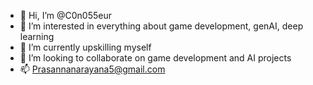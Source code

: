 - 👋 Hi, I’m @C0n055eur
- 👀 I’m interested in everything about game development, genAI, deep learning
- 🌱 I’m currently upskilling myself
- 💞️ I’m looking to collaborate on game development and AI projects
- 📫 Prasannanarayana5@gmail.com

<!---
C0n055eur/C0n055eur is a ✨ special ✨ repository because its `README.md` (this file) appears on your GitHub profile.
You can click the Preview link to take a look at your changes.
--->
